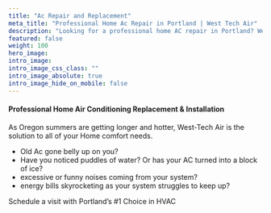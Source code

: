 ```yaml
---
title: "Ac Repair and Replacement"
meta_title: "Professional Home Ac Repair in Portland | West Tech Air"
description: "Looking for a professional home AC repair in Portland? West Tech Air is the solution to all of your Home comfort needs."
featured: false
weight: 100
hero_image: 
intro_image: 
intro_image_css_class: ""
intro_image_absolute: true
intro_image_hide_on_mobile: false
---
```


#### Professional Home Air Conditioning Replacement & Installation

As Oregon summers are getting longer and hotter, West-Tech Air is the solution to all of your Home comfort needs.

- Old Ac gone belly up on you?
- Have you noticed puddles of water? Or has your AC turned into a block of ice?
- excessive or funny noises coming from your system?
- energy bills skyrocketing as your system struggles to keep up?

Schedule a visit with Portland’s #1 Choice in HVAC